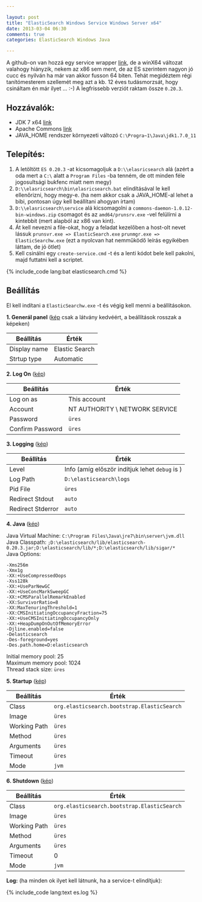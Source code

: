 ```yaml
---

layout: post
title: "ElasticSearch Windows Service Windows Server x64"
date: 2013-03-04 06:30
comments: true
categories: ElasticSearch Windows Java

---
```


A github-on van hozzá egy service wrapper
[link](https://github.com/elasticsearch/elasticsearch-servicewrapper), de a winX64 változat valahogy hiányzik, nekem az x86 sem ment, de az ES szerintem nagyon jó cucc és nyilván ha már van akkor fusson 64 biten. Tehát megidéztem régi tanítómesterem szellemét meg azt a kb. 12 éves tudásmorzsát, hogy csináltam én már ilyet … :-)
A legfrissebb verziót raktam össze `0.20.3`.

Hozzávalók:
-----------

* JDK 7 x64 [link](http://www.oracle.com/technetwork/java/javase/downloads/java-se-jdk-7-download-432154.html)
* Apache Commons [link](http://xenia.sote.hu/ftp/mirrors/www.apache.org//commons/daemon/binaries/windows/commons-daemon-1.0.12-bin-windows.zip) 
* JAVA_HOME rendszer környezeti változó `C:\Progra~1\Java\jdk1.7.0_11`

Telepítés:
----------

1. A letöltött `ES 0.20.3` -at kicsomagoljuk a `D:\\elasricsearch` alá (azért a oda mert a `C:\` alatt a `Program Files` -ba tenném, de ott minden féle jogosultsági bukfenc miatt nem megy)
2. `D:\\elasricsearch\bin\elasricsearch.bat` elindításával le kell ellenőrizni, hogy megy-e. (ha nem akkor csak a JAVA_HOME-al lehet a bibi, pontosan úgy kell beállítani ahogyan írtam)
3. `D:\\elasricsearch\service` alá kicsomagolni a `commons-daemon-1.0.12-bin-windows.zip` csomagot és az `amd64/prunsrv.exe` -vel felülírni a kintebbit (mert alapból az x86 van kint).
4. Át kell nevezni a file-okat, hogy a feladat kezelőben a host-olt nevet lássuk 		`prunsvr.exe => ElasticSearch.exe` `prunmgr.exe => ElasticSearchw.exe` (ezt a nyolcvan hat nemműködő leírás egyikében láttam, de jó ötlet)
5. Kell csinálni egy `create-service.cmd` -t és a lenti kódot bele kell pakolni, majd futtatni kell a scriptet. 

{% include_code lang:bat elasticsearch.cmd %}
		
<!--more-->

Beállítás
---------

El kell indítani a `ElasticSearchw.exe` -t és végig kell menni a beállításokon.

**1. Generál panel** ([kép](http://captaincodeman.files.wordpress.com/2012/04/1-general.png) csak a látvány kedvéért, a beállítások rosszak a képeken)  


Beállítás		| Érték		
------------ 	| -------------
Display name 	| Elastic Search
Strtup type  	| Automatic  

**2. Log On** ([kép](http://captaincodeman.files.wordpress.com/2012/04/2-logon.png))

Beállítás				| Érték		
------------ 			| -------------
Log on as	 			| This account
Account		  		| NT AUTHORITY \ NETWORK SERVICE
Password	  			| `üres`
Confirm Password	  	| `üres`  

**3. Logging** ([kép](http://captaincodeman.files.wordpress.com/2012/04/3-logging.png))

Beállítás		| Érték			
------------ 	| ------------- 	
Level		 	| Info (amíg először indítjuk lehet `debug` is )
Log Path	  	| `D:\elasticsearch\logs`
Pid File	  	| `üres`
Redirect Stdout	| `auto`
Redirect Stderror | `auto`  

**4. Java** ([kép](http://captaincodeman.files.wordpress.com/2012/04/4-java.png))

Java Virtual Machine: `C:\Program Files\Java\jre7\bin\server\jvm.dll`  
Java Classpath: `;D:\elasticsearch/lib/elasticsearch-0.20.3.jar;D:\elasticsearch/lib/*;D:\elasticsearch/lib/sigar/*`  
Java Options:  

	-Xms256m	-Xmx1g	-XX:+UseCompressedOops	-Xss128k	-XX:+UseParNewGC	-XX:+UseConcMarkSweepGC	-XX:+CMSParallelRemarkEnabled	-XX:SurvivorRatio=8	-XX:MaxTenuringThreshold=1	-XX:CMSInitiatingOccupancyFraction=75	-XX:+UseCMSInitiatingOccupancyOnly	-XX:+HeapDumpOnOutOfMemoryError	-Djline.enabled=false	-Delasticsearch	-Des-foreground=yes	-Des.path.home=D:elasticsearch
Initial memory pool: 25  
Maximum memory pool: 1024  
Thread stack size: `üres`

**5. Startup** ([kép](http://captaincodeman.files.wordpress.com/2012/04/5-startup.png))

  
Beállítás		| Érték			
------------ 	| -------------------------------------------
Class		 	| `org.elasticsearch.bootstrap.ElasticSearch`
Image		  	| `üres`
Working Path	| `üres`
Method		  	| `üres`
Arguments		| `üres`
Timeout		| `üres`
Mode		  	| `jvm`   

**6. Shutdown** ([kép](http://captaincodeman.files.wordpress.com/2012/04/6-shutdown.png))

Beállítás		| Érték		
------------ 	| ------------- 
Class		 	| `org.elasticsearch.bootstrap.ElasticSearch`
Image		  	| `üres`
Working Path	| `üres`
Method		  	| `üres`
Arguments		| `üres`
Timeout		  	| 0		 
Mode		  		| `jvm`   


**Log:** (ha minden ok ilyet kell látnunk, ha a service-t elindítjuk):

{% include_code lang:text es.log %}